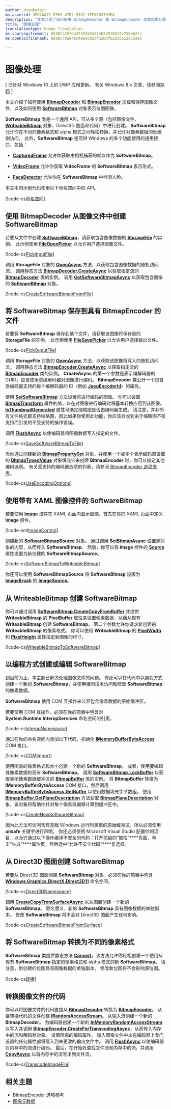 ```yaml
---
author: drewbatgit
ms.assetid: 3FD2AA71-EF67-47B2-9332-3FFA5D3703EA
description: "本文介绍了如何使用 BitmapDecoder 和 BitmapEncoder 加载和保存图像文件，以及如何使用 SoftwareBitmap 对象表示位图图像。"
title: "图像处理"
translationtype: Human Translation
ms.sourcegitcommit: 6530fa257ea3735453a97eb5d916524e750e62fc
ms.openlocfilehash: 8da8c78a848c4eea565d432bdf62d3d1528c5a85

---
```


# 图像处理

\[ 已针对 Windows 10 上的 UWP 应用更新。 有关 Windows 8.x 文章，请参阅[存档](http://go.microsoft.com/fwlink/p/?linkid=619132) \]


本文介绍了如何使用 [**BitmapDecoder**](https://msdn.microsoft.com/library/windows/apps/br226176) 和 [**BitmapEncoder**](https://msdn.microsoft.com/library/windows/apps/br226206) 加载和保存图像文件，以及如何使用 [**SoftwareBitmap**](https://msdn.microsoft.com/library/windows/apps/dn887358) 对象表示位图图像。

**SoftwareBitmap** 类是一个通用 API，可从多个源（包括图像文件、[**WriteableBitmap**](https://msdn.microsoft.com/library/windows/apps/br243259) 对象、Direct3D 图面和代码）中进行创建。 **SoftwareBitmap** 允许你在不同的像素格式和 alpha 模式之间轻松转换，并允许对像素数据的低级别访问。 此外，**SoftwareBitmap** 是可供 Windows 的多个功能使用的通用接口，包括：

-   [
            **CapturedFrame**](https://msdn.microsoft.com/library/windows/apps/dn278725) 允许你获取由相机捕获的帧以作为 **SoftwareBitmap**。

-   [
            **VideoFrame**](https://msdn.microsoft.com/library/windows/apps/dn930917) 允许你获取 **VideoFrame** 的 **SoftwareBitmap** 表示形式。

-   [
            **FaceDetector**](https://msdn.microsoft.com/library/windows/apps/dn974129) 允许你在 **SoftwareBitmap** 中检测人脸。

本文中的示例代码使用以下命名空间中的 API。

[!code-cs[命名空间](./code/ImagingWin10/cs/MainPage.xaml.cs#SnippetNamespaces)]

## 使用 BitmapDecoder 从图像文件中创建 SoftwareBitmap

若要从文件中创建 [**SoftwareBitmap**](https://msdn.microsoft.com/library/windows/apps/dn887358)，请获取包含图像数据的 [**StorageFile**](https://msdn.microsoft.com/library/windows/apps/br227171) 的实例。 此示例使用 [**FileOpenPicker**](https://msdn.microsoft.com/library/windows/apps/br207847) 以允许用户选择图像文件。

[!code-cs[PickInputFile](./code/ImagingWin10/cs/MainPage.xaml.cs#SnippetPickInputFile)]

调用 **StorageFile** 对象的 [**OpenAsync**](https://msdn.microsoft.com/library/windows/apps/br227116) 方法，以获取包含图像数据的随机访问流。 调用静态方法 [**BitmapDecoder.CreateAsync**](https://msdn.microsoft.com/library/windows/apps/br226182) 以获取指定流的 [**BitmapDecoder**](https://msdn.microsoft.com/library/windows/apps/br226176) 类的实例。 调用 [**GetSoftwareBitmapAsync**](https://msdn.microsoft.com/library/windows/apps/dn887332) 以获取包含图像的 [**SoftwareBitmap**](https://msdn.microsoft.com/library/windows/apps/dn887358) 对象。

[!code-cs[CreateSoftwareBitmapFromFile](./code/ImagingWin10/cs/MainPage.xaml.cs#SnippetCreateSoftwareBitmapFromFile)]

## 将 SoftwareBitmap 保存到具有 BitmapEncoder 的文件

若要将 **SoftwareBitmap** 保存到某个文件，请获取该图像将保存到的 **StorageFile** 的实例。 此示例使用 [**FileSavePicker**](https://msdn.microsoft.com/library/windows/apps/br207871) 以允许用户选择输出文件。

[!code-cs[PickOuputFile](./code/ImagingWin10/cs/MainPage.xaml.cs#SnippetPickOuputFile)]

调用 **StorageFile** 对象的 [**OpenAsync**](https://msdn.microsoft.com/library/windows/apps/br227116) 方法，以获取该图像将写入的随机访问流。 调用静态方法 [**BitmapEncoder.CreateAsync**](https://msdn.microsoft.com/library/windows/apps/br226211) 以获取指定流的 [**BitmapEncoder**](https://msdn.microsoft.com/library/windows/apps/br226206) 类的实例。 **CreateAsync** 的第一个参数是表示编解码器的 GUID，应该使用该编解码器对图像进行编码。 **BitmapEncoder** 类公开一个包含受编码器支持的每个编解码器的 ID（例如 [**JpegEncoderId**](https://msdn.microsoft.com/library/windows/apps/br226226)）的属性。

使用 [**SetSoftwareBitmap**](https://msdn.microsoft.com/library/windows/apps/dn887337) 方法设置将进行编码的图像。 你可以设置 [**BitmapTransform**](https://msdn.microsoft.com/library/windows/apps/br226254) 属性的值，以在对图像进行编码时将基本转换应用到该图像。 [
            **IsThumbnailGenerated**](https://msdn.microsoft.com/library/windows/apps/br226225) 属性可确定缩略图是否由编码器生成。 请注意，并非所有文件格式都支持缩略图，因此如果你使用此功能，你应该会收到由于缩略图不受支持而引发的不受支持的操作错误。

调用 [**FlushAsync**](https://msdn.microsoft.com/library/windows/apps/br226216) 以使编码器将图像数据写入指定的文件。

[!code-cs[SaveSoftwareBitmapToFile](./code/ImagingWin10/cs/MainPage.xaml.cs#SnippetSaveSoftwareBitmapToFile)]

当你通过创建新的 [**BitmapPropertySet**](https://msdn.microsoft.com/library/windows/apps/hh974338) 对象，并使用一个或多个表示编码器设置的 [**BitmapTypedValue**](https://msdn.microsoft.com/library/windows/apps/hh700687) 对象填充它来创建 **BitmapEncoder** 时，你可以指定其他编码选项。 有关受支持的编码器选项的列表，请参阅 [BitmapEncoder 选项参考](bitmapencoder-options-reference.md)。

[!code-cs[UseEncodingOptions](./code/ImagingWin10/cs/MainPage.xaml.cs#SnippetUseEncodingOptions)]

## 使用带有 XAML 图像控件的 SoftwareBitmap

若要使用 [**Image**](https://msdn.microsoft.com/library/windows/apps/br242752) 控件在 XAML 页面内显示图像，首先在你的 XAML 页面中定义 **Image** 控件。

[!code-xml[ImageControl](./code/ImagingWin10/cs/MainPage.xaml#SnippetImageControl)]

创建新的 [**SoftwareBitmapSource**](https://msdn.microsoft.com/library/windows/apps/dn997854) 对象。 通过调用 [**SetBitmapAsync**](https://msdn.microsoft.com/library/windows/apps/dn997856) 设置源对象的内容，从而传入 **SoftwareBitmap**。 然后，你可以将 **Image** 控件的 [**Source**](https://msdn.microsoft.com/library/windows/apps/br242760) 属性设置为新创建的 **SoftwareBitmapSource**。

[!code-cs[SoftwareBitmapToWriteableBitmap](./code/ImagingWin10/cs/MainPage.xaml.cs#SnippetSoftwareBitmapToWriteableBitmap)]

你还可以使用 **SoftwareBitmapSource** 将 **SoftwareBitmap** 设置为 [**ImageBrush**](https://msdn.microsoft.com/library/windows/apps/br210101) 的 [**ImageSource**](https://msdn.microsoft.com/library/windows/apps/br210105)。

## 从 WriteableBitmap 创建 SoftwareBitmap

你可以通过调用 [**SoftwareBitmap.CreateCopyFromBuffer**](https://msdn.microsoft.com/library/windows/apps/dn887370) 并提供 **WriteableBitmap** 的 **PixelBuffer** 属性来设置像素数据，从而从现有 **WriteableBitmap** 创建 **SoftwareBitmap**。 第二个参数允许你请求新创建的 **WriteableBitmap** 的像素格式。 你可以使用 **WriteableBitmap** 的 [**PixelWidth**](https://msdn.microsoft.com/library/windows/apps/br243253) 和 [**PixelHeight**](https://msdn.microsoft.com/library/windows/apps/br243251) 属性指定新图像的尺寸。

[!code-cs[WriteableBitmapToSoftwareBitmap](./code/ImagingWin10/cs/MainPage.xaml.cs#SnippetWriteableBitmapToSoftwareBitmap)]

## 以编程方式创建或编辑 SoftwareBitmap

到目前为止，本主题已解决处理图像文件的问题。 你还可以在代码中以编程方式创建一个新的 **SoftwareBitmap**，并使用相同技术访问和修改 **SoftwareBitmap** 的像素数据。

**SoftwareBitmap** 使用 COM 互操作来公开包含像素数据的原始缓冲区。

若要使用 COM 互操作，必须在你的项目中包含对 **System.Runtime.InteropServices** 命名空间的引用。

[!code-cs[InteropNamespace](./code/ImagingWin10/cs/MainPage.xaml.cs#SnippetInteropNamespace)]

通过在你的命名空间内添加以下代码，初始化 [**IMemoryBufferByteAccess**](https://msdn.microsoft.com/library/windows/desktop/mt297505) COM 接口。

[!code-cs[COMImport](./code/ImagingWin10/cs/MainPage.xaml.cs#SnippetCOMImport)]

使用所需的像素格式和大小创建一个新的 **SoftwareBitmap**。 或者，使用要编辑其像素数据的现有 **SoftwareBitmap**。 调用 [**SoftwareBitmap.LockBuffer**](https://msdn.microsoft.com/library/windows/apps/dn887380) 以获取表示像素数据缓冲区的 [**BitmapBuffer**](https://msdn.microsoft.com/library/windows/apps/dn887325) 类的实例。 将 **BitmapBuffer** 转换为 **IMemoryBufferByteAccess** COM 接口，然后调用 [**IMemoryBufferByteAccess.GetBuffer**](https://msdn.microsoft.com/library/windows/desktop/mt297506) 以使用数据填充字节数组。 使用 [**BitmapBuffer.GetPlaneDescription**](https://msdn.microsoft.com/library/windows/apps/dn887330) 方法获取 [**BitmapPlaneDescription**](https://msdn.microsoft.com/library/windows/apps/dn887342) 对象，该对象将帮助你针对每个像素将偏移计算到缓冲区中。

[!code-cs[CreateNewSoftwareBitmap](./code/ImagingWin10/cs/MainPage.xaml.cs#SnippetCreateNewSoftwareBitmap)]

因为此方法可访问含有基础 Windows 运行时类型的原始缓冲区，所以必须使用 **unsafe** 关键字进行声明。 你还必须使用 Microsoft Visual Studio 配置你的项目，以允许通过以下操作编译不安全的代码：打开项目的“属性”****页面、单击“生成”****属性页，然后选中“允许不安全代码”****复选框。

## 从 Direct3D 图面创建 SoftwareBitmap

若要从 Direct3D 图面创建 **SoftwareBitmap** 对象，必须在你的项目中包含 [**Windows.Graphics.DirectX.Direct3D11**](https://msdn.microsoft.com/library/windows/apps/dn895104) 命名空间。

[!code-cs[Direct3DNamespace](./code/ImagingWin10/cs/MainPage.xaml.cs#SnippetDirect3DNamespace)]

调用 [**CreateCopyFromSurfaceAsync**](https://msdn.microsoft.com/library/windows/apps/dn887373) 以从图面创建一个新的 **SoftwareBitmap**。 顾名思义，新的 **SoftwareBitmap** 具有图像数据的单独副本。 修改 **SoftwareBitmap** 将不会对 Direct3D 图面产生任何影响。

[!code-cs[CreateSoftwareBitmapFromSurface](./code/ImagingWin10/cs/MainPage.xaml.cs#SnippetCreateSoftwareBitmapFromSurface)]

## 将 SoftwareBitmap 转换为不同的像素格式

**SoftwareBitmap** 类提供静态方法 [**Convert**](https://msdn.microsoft.com/library/windows/apps/dn887362)，该方法允许你轻松创建一个使用从现有 **SoftwareBitmap** 指定的像素格式和 alpha 模式的新 **SoftwareBitmap**。 请注意，新创建的位图具有图像数据的单独副本。 修改新位图将不会影响源位图。

[!code-cs[转换](./code/ImagingWin10/cs/MainPage.xaml.cs#SnippetConvert)]

## 转换图像文件的代码

你可以将图像文件的代码直接从 [**BitmapDecoder**](https://msdn.microsoft.com/library/windows/apps/br226176) 转换为 [**BitmapEncoder**](https://msdn.microsoft.com/library/windows/apps/br226206)。 从要转换代码的文件创建 [**IRandomAccessStream**](https://msdn.microsoft.com/library/windows/apps/br241731)。 从输入流创建一个新的 **BitmapDecoder**。 为编码器创建一个新的 [**InMemoryRandomAccessStream**](https://msdn.microsoft.com/library/windows/apps/br241720) 以写入并调用 [**BitmapEncoder.CreateForTranscodingAsync**](https://msdn.microsoft.com/library/windows/apps/br226214)，从而传入内存中的流和解码器对象。 设置所需的编码属性。 输入图像文件中未在编码器上专门设置的任何属性都将写入到未更改的输出文件中。 调用 [**FlushAsync**](https://msdn.microsoft.com/library/windows/apps/br226216) 以使编码器对内存中的流进行编码。 最后，在开始处查找文件流和内存中的流，并调用 [**CopyAsync**](https://msdn.microsoft.com/library/windows/apps/hh701827) 以将内存中的流写出到文件流。

[!code-cs[TranscodeImageFile](./code/ImagingWin10/cs/MainPage.xaml.cs#SnippetTranscodeImageFile)]

## 相关主题

* [BitmapEncoder 选项参考](bitmapencoder-options-reference.md)
* [图像元数据](image-metadata.md)
 

 







<!--HONumber=Jun16_HO4-->


